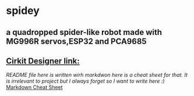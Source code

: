# spidey
**a quadropped spider-like robot made with MG996R servos,ESP32 and PCA9685**
---
[Cirkit Designer link:](https://app.cirkitdesigner.com/project/24d3af6f-b2cd-4188-928a-d3ddba5ce93b)
---
*README file here is written wirh markdwon here is a cheat sheet for that. It is irrelevant to project but I always forget so I want to write here :)* [Markdown Cheat Sheet](https://www.markdownguide.org/cheat-sheet/)
